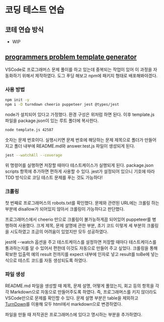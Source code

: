 # 코딩 테스트 연습

## 코테 연습 방식
- WIP

## [programmers problem template generator](https://github.com/dididy/algorithm/blob/master/template.js)
VSCode로 프로그래머스 문제 풀이를 하고 있는데 중복되는 작업이 있어 이 과정을 자동화하기 위해서 제작하였다. 도그 푸딩 해보고 npm에 패키지 형태로 배포해봐야겠다.

### 사용 방법
```bash
npm init -y
npm i -D turndown cheerio puppeteer jest @types/jest
```

node가 설치되어 있다고 가정했다. 환경 구성은 위처럼 하면 된다. 이후 template.js 파일을 package.json이 있는 루트 폴더에 복사한다.

```bash
node template.js 42587
```

숫자는 문제 번호이다. 실행시키면 문제 번호에 해당하는 문제 제목으로 폴더가 만들어지고 폴더 내부에 README.md와 answer.test.js 파일이 생성되게 된다.

```bash
jest --watchAll --coverage
```

위 명령어를 실행하면 저장할 때마다 테스트케이스가 실행되게 된다. package.json scripts 항목에 추가하면 편하게 사용할 수 있다. jest가 설정되어 있으니 기호에 따라 TDD 방식으로 코딩 테스트 문제를 푸는 것도 가능하다!

### 크롤링
첫 번째로 프로그래머스의 robots.txt를 확인했다. 문제와 관련된 URL에는 크롤링 하는 부분에 disallow가 되어있지 않아서 크롤링이 가능하다고 판단했다.

프로그래머스에서 cheerio 만으로 크롤링이 불가능하게끔 되어있어 puppeteer를 병행하여 사용했다. 크게 제목, 문제 설명에 관한 부분, 초기 코드 이렇게 세 부분의 크롤링을 시도하였고 조금의 어려움이 있었지만 모두 성공하였다.

jest에 --watch 옵션을 주고 테스트케이스를 설정하면 저장할 때마다 테스트케이스를 통과하는지를 알 수 있어서 편한데 이것도 자동으로 만들어 주고 싶었다. 크롤링을 통해 확보한 입출력 예의 result 전까지를 expect 내부에 인자로 넣고 result를 toBe에 넣는 식으로 테스트 코드를 자동 생성되도록 하였다.

### 파일 생성
README.md 파일을 생성할 때 제목, 문제 설명, 어떻게 풀었는지, 회고 등의 항목을 각각 Markdown으로 자동으로 만들어주도록 하였다. 즉, 프로그래머스를 키지 않더라도 VSCode만으로 문제를 확인할 수 있다. 문제 설명 부분은 table을 제외하고 [TurnDown](https://github.com/domchristie/turndown)를 이용해 모두 html에서 markdown으로 변경하였다.

파일을 만들 때 저작권은 프로그래머스에 있다고 명시하는 부분을 추가하였다.
